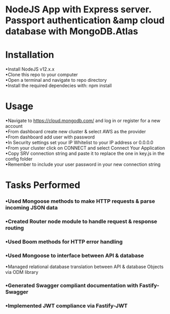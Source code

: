 # NodeJS App with Express server. Passport authentication &amp cloud database with MongoDB.Atlas

# Installation   
•Install NodeJS v12.x.x   
•Clone this repo to your computer    
•Open a terminal and navigate to repo directory    
•Install the required dependecies with: npm install

# Usage   
•Navigate to https://cloud.mongodb.com/ and log in or register for a new account  
•From dashboard create new cluster & select AWS as the provider  
•From dashboard add user with password      
•In Security settings set your IP Whitelist to your IP address or 0.0.0.0    
•From your cluster click on CONNECT and select Connect Your Application     
•Copy SRV connection string and paste it to replace the one in key.js in the config folder  
•Remember to include your user password in your new connection string


# Tasks Performed  
### •Used Mongoose methods to make HTTP requests & parse incoming JSON data  
### •Created Router node module to handle request & response routing  
### •Used Boom methods for HTTP error handling 
### •Used Mongoose to interface between API & database  
•Managed relational database translation between API & database Objects via ODM library  
### •Generated Swagger compliant documentation with Fastify-Swagger  
### •Implemented JWT compliance via Fastify-JWT
